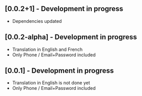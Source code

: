## [0.0.2+1] - Development in progress

* Dependencies updated

## [0.0.2-alpha] - Development in progress

* Translation in English and French
* Only Phone / Email+Password included

## [0.0.1] - Development in progress

* Translation in English is not done yet
* Only Phone / Email+Password included
